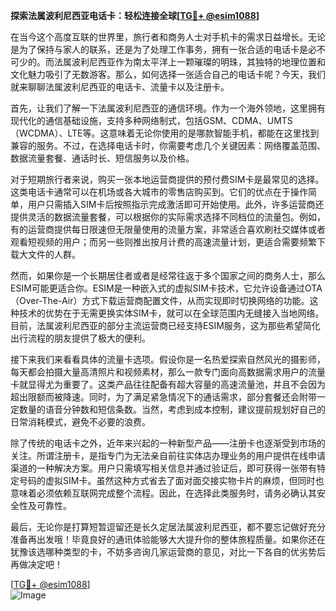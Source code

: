**探索法属波利尼西亚电话卡：轻松连接全球[[TG💪+ @esim1088](https://t.me/s/esim1088)]**

在当今这个高度互联的世界里，旅行者和商务人士对手机卡的需求日益增长。无论是为了保持与家人的联系，还是为了处理工作事务，拥有一张合适的电话卡是必不可少的。而法属波利尼西亚作为南太平洋上一颗璀璨的明珠，其独特的地理位置和文化魅力吸引了无数游客。那么，如何选择一张适合自己的电话卡呢？今天，我们就来聊聊法属波利尼西亚的电话卡、流量卡以及注册卡。

首先，让我们了解一下法属波利尼西亚的通信环境。作为一个海外领地，这里拥有现代化的通信基础设施，支持多种网络制式，包括GSM、CDMA、UMTS（WCDMA）、LTE等。这意味着无论你使用的是哪款智能手机，都能在这里找到兼容的服务。不过，在选择电话卡时，你需要考虑几个关键因素：网络覆盖范围、数据流量套餐、通话时长、短信服务以及价格。

对于短期旅行者来说，购买一张本地运营商提供的预付费SIM卡是最常见的选择。这类电话卡通常可以在机场或各大城市的零售店购买到。它们的优点在于操作简单，用户只需插入SIM卡后按照指示完成激活即可开始使用。此外，许多运营商还提供灵活的数据流量套餐，可以根据你的实际需求选择不同档位的流量包。例如，有的运营商提供每日限速但无限量使用的流量方案，非常适合喜欢刷社交媒体或者观看短视频的用户；而另一些则推出按月计费的高速流量计划，更适合需要频繁下载大文件的人群。

然而，如果你是一个长期居住者或者是经常往返于多个国家之间的商务人士，那么ESIM可能更适合你。ESIM是一种嵌入式的虚拟SIM卡技术，它允许设备通过OTA（Over-The-Air）方式下载运营商配置文件，从而实现即时切换网络的功能。这种技术的优势在于无需更换实体SIM卡，就可以在全球范围内无缝接入当地网络。目前，法属波利尼西亚的部分主流运营商已经支持ESIM服务，这为那些希望简化出行流程的朋友提供了极大的便利。

接下来我们来看看具体的流量卡选项。假设你是一名热爱探索自然风光的摄影师，每天都会拍摄大量高清照片和视频素材，那么一款专门面向高数据需求用户的流量卡就显得尤为重要了。这类产品往往配备有超大容量的高速流量池，并且不会因为超出限额而被降速。同时，为了满足紧急情况下的通话需求，部分套餐还会附带一定数量的语音分钟数和短信条数。当然，考虑到成本控制，建议提前规划好自己的日常消耗模式，避免不必要的浪费。

除了传统的电话卡之外，近年来兴起的一种新型产品——注册卡也逐渐受到市场的关注。所谓注册卡，是指专门为无法亲自前往实体店办理业务的用户提供在线申请渠道的一种解决方案。用户只需填写相关信息并通过验证后，即可获得一张带有特定号码的虚拟SIM卡。虽然这种方式省去了面对面交接实物卡片的麻烦，但同时也意味着必须依赖互联网完成整个流程。因此，在选择此类服务时，请务必确认其安全性及可靠性。

最后，无论你是打算短暂逗留还是长久定居法属波利尼西亚，都不要忘记做好充分准备再出发哦！毕竟良好的通讯体验能够大大提升你的整体旅程质量。如果你还在犹豫该选哪种类型的卡，不妨多咨询几家运营商的意见，对比一下各自的优劣势后再做决定吧！

[[TG💪+ @esim1088](https://t.me/s/esim1088)]  
![Image](https://i.postimg.cc/4NQfJmqS/Snipaste-2025-05-13-00-14-12.png)